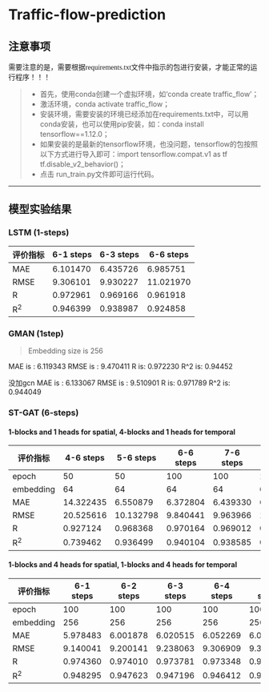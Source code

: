# Traffic-flow-prediction

## 注意事项

<font face="微软雅黑" >需要注意的是，需要根据requirements.txt文件中指示的包进行安装，才能正常的运行程序！！！</font>
  
>* 首先，使用conda创建一个虚拟环境，如‘conda create traffic_flow’；  
> * 激活环境，conda activate traffic_flow；  
> * 安装环境，需要安装的环境已经添加在requirements.txt中，可以用conda安装，也可以使用pip安装，如：conda install tensorflow==1.12.0；  
> * 如果安装的是最新的tensorflow环境，也没问题，tensorflow的包按照以下方式进行导入即可：import tensorflow.compat.v1 as tf
tf.disable_v2_behavior()；  
> * 点击 run_train.py文件即可运行代码。
---

## 模型实验结果
### LSTM (1-steps)

|  评价指标     | 6-1 steps|6-3 steps |6-6 steps |
|  ----        | ----     |  ----    |  ----    |
| MAE          | 6.101470 | 6.435726 | 6.985751 |
| RMSE         | 9.306101 | 9.930227 | 11.021970|
| R            | 0.972961 | 0.969166 | 0.961918 |
| R<sup>2</sup>| 0.946399 | 0.938987 | 0.924858 | 
 
### GMAN (1step)  

> Embedding size is 256  

MAE is : 6.119343
RMSE is : 9.470411
R is: 0.972230
R^$2$ is: 0.94452

没加gcn
MAE is : 6.133067
RMSE is : 9.510901
R is: 0.971789
R^$2$ is: 0.944049

### ST-GAT (6-steps)  
#### 1-blocks and 1 heads for spatial, 4-blocks and 1 heads for temporal

|评价指标         |4-6 steps|5-6 steps|6-6 steps|7-6 steps|8-6 steps|9-6 steps|
|  ----          | ----    |  ----   |  ----   |----     |----     |----     |
|epoch           |50       |50       |100      |100      |100      |100      |
|embedding       |64       |64       |64       | 64      |64       |64       |
| MAE            |14.322435|6.550879 |6.372804 |6.439330 |6.479654 |6.501210 |
| RMSE           |20.525616|10.132798|9.840441 |9.963966 |10.042691|10.095425|
| R              |0.927124 |0.968368 |0.970164 |0.969012 |0.968415 |0.968201 |
| R<sup>2</sup>  |0.739462 |0.936499 |0.940104 |0.938585 |0.937646 |0.936981 | 

#### 1-blocks and 4 heads for spatial, 1-blocks and 4 heads for temporal

|评价指标         |6-1 steps|6-2 steps|6-3 steps|6-4 steps|6-5 steps|6-6 steps|
|  ----          | ----    |  ----   |  ----   |----     |----     |----     |
|epoch           |100      |100      |100      |100      |100      |100      |
|embedding       |256      |256      |256      | 256     |256      |256      |
| MAE            |5.978483 |6.001878 |6.020515 |6.052269 |6.078716 |6.109353 |
| RMSE           |9.140041 |9.200141 |9.238063 |9.306909 |9.361968 |9.416938 |
| R              |0.974360 |0.974010 |0.973781 |0.973348 |0.973017 |0.972683 |
| R<sup>2</sup>  |0.948295 |0.947623 |0.947196 |0.946412 |0.945793 |0.945149 | 